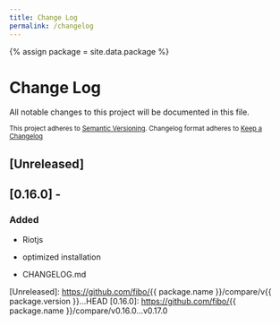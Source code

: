 ```yaml
---
title: Change Log
permalink: /changelog
---
```


{% assign package = site.data.package %}

# Change Log

All notable changes to this project will be documented in this file.

<sub>This project adheres to [Semantic Versioning](http://semver.org/).
Changelog format adheres to [Keep a Changelog](http://keepachangelog.com/)</sub>

## [Unreleased]

## [0.16.0] - 

### Added

- Riotjs
- optimized installation

- CHANGELOG.md

[Unreleased]: https://github.com/fibo/{{ package.name }}/compare/v{{ package.version }}...HEAD
[0.16.0]: https://github.com/fibo/{{ package.name }}/compare/v0.16.0...v0.17.0
